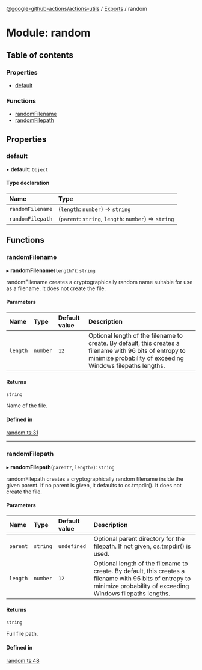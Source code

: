 [@google-github-actions/actions-utils](../README.md) / [Exports](../modules.md) / random

# Module: random

## Table of contents

### Properties

- [default](random.md#default)

### Functions

- [randomFilename](random.md#randomfilename)
- [randomFilepath](random.md#randomfilepath)

## Properties

### default

• **default**: `Object`

#### Type declaration

| Name | Type |
| :------ | :------ |
| `randomFilename` | (`length`: `number`) => `string` |
| `randomFilepath` | (`parent`: `string`, `length`: `number`) => `string` |

## Functions

### randomFilename

▸ **randomFilename**(`length?`): `string`

randomFilename creates a cryptographically random name suitable for use as a
filename. It does not create the file.

#### Parameters

| Name | Type | Default value | Description |
| :------ | :------ | :------ | :------ |
| `length` | `number` | `12` | Optional length of the filename to create. By default, this creates a filename with 96 bits of entropy to minimize probability of exceeding Windows filepaths lengths. |

#### Returns

`string`

Name of the file.

#### Defined in

[random.ts:31](https://github.com/google-github-actions/actions-utils/blob/main/src/random.ts#L31)

___

### randomFilepath

▸ **randomFilepath**(`parent?`, `length?`): `string`

randomFilepath creates a cryptographically random filename inside the given
parent. If no parent is given, it defaults to os.tmpdir(). It does not create
the file.

#### Parameters

| Name | Type | Default value | Description |
| :------ | :------ | :------ | :------ |
| `parent` | `string` | `undefined` | Optional parent directory for the filepath. If not given, os.tmpdir() is used. |
| `length` | `number` | `12` | Optional length of the filename to create. By default, this creates a filename with 96 bits of entropy to minimize probability of exceeding Windows filepaths lengths. |

#### Returns

`string`

Full file path.

#### Defined in

[random.ts:48](https://github.com/google-github-actions/actions-utils/blob/main/src/random.ts#L48)
